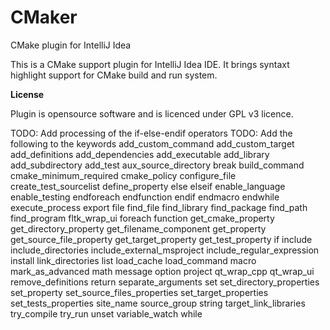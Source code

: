 CMaker
======

CMake plugin for IntelliJ Idea

This is a CMake support plugin for IntelliJ Idea IDE. It brings syntaxt highlight support for CMake build and run system. 

**License**

Plugin is opensource software and is licenced under GPL v3 licence.

TODO: Add processing of the if-else-endif operators
TODO: Add the following to the keywords
add_custom_command
add_custom_target
add_definitions
add_dependencies
add_executable
add_library
add_subdirectory
add_test
aux_source_directory
break
build_command
cmake_minimum_required
cmake_policy
configure_file
create_test_sourcelist
define_property
else
elseif
enable_language
enable_testing
endforeach
endfunction
endif
endmacro
endwhile
execute_process
export
file
find_file
find_library
find_package
find_path
find_program
fltk_wrap_ui
foreach
function
get_cmake_property
get_directory_property
get_filename_component
get_property
get_source_file_property
get_target_property
get_test_property
if
include
include_directories
include_external_msproject
include_regular_expression
install
link_directories
list
load_cache
load_command
macro
mark_as_advanced
math
message
option
project
qt_wrap_cpp
qt_wrap_ui
remove_definitions
return
separate_arguments
set
set_directory_properties
set_property
set_source_files_properties
set_target_properties
set_tests_properties
site_name
source_group
string
target_link_libraries
try_compile
try_run
unset
variable_watch
while